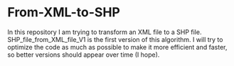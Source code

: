 # From-XML-to-SHP
In this repository I am trying to transform an XML file to a SHP file.
SHP_file_from_XML_file_V1 is the first version of this algorithm. I will try to optimize the code as much as possible to make it more efficient and faster, so better versions should appear over time (I hope).
